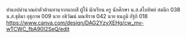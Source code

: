ทำแอปคำนวณค่าตัวต้านทานจากแถบสี  ผู้ใช้ นักเรียน ครู นักศึกษา
น.ส.สไบทิพย์ สมนึก 038
น.ส.ชุติมา อุชุภาพ 009
นาย อธิวัฒน์ มณฑิราช 042
นาย ธนภูมิ อัฐถิ 018
https://www.canva.com/design/DAG2YzyXEHg/cw_mv-wTCWC_fbA90I2SeQ/edit
